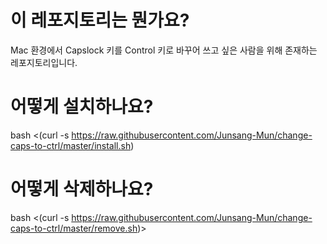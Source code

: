 # 이 레포지토리는 뭔가요?

Mac 환경에서 Capslock 키를 Control 키로 바꾸어 쓰고 싶은 사람을 위해 존재하는 레포지토리입니다.

# 어떻게 설치하나요?

bash <(curl -s https://raw.githubusercontent.com/Junsang-Mun/change-caps-to-ctrl/master/install.sh)

# 어떻게 삭제하나요?

bash <(curl -s https://raw.githubusercontent.com/Junsang-Mun/change-caps-to-ctrl/master/remove.sh)>
